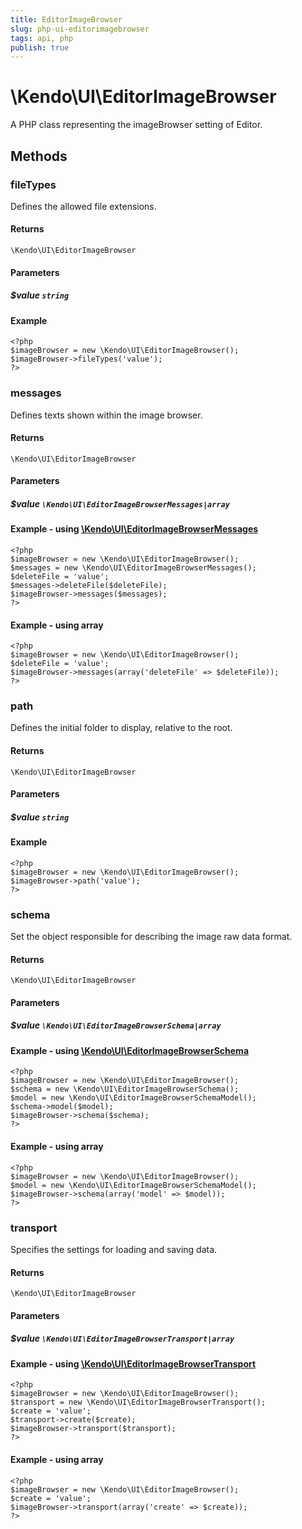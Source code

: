```yaml
---
title: EditorImageBrowser
slug: php-ui-editorimagebrowser
tags: api, php
publish: true
---
```


# \Kendo\UI\EditorImageBrowser

A PHP class representing the imageBrowser setting of Editor.


## Methods

### fileTypes
Defines the allowed file extensions.

#### Returns
`\Kendo\UI\EditorImageBrowser`

#### Parameters

##### $value `string`



#### Example 
    <?php
    $imageBrowser = new \Kendo\UI\EditorImageBrowser();
    $imageBrowser->fileTypes('value');
    ?>

### messages

Defines texts shown within the image browser.

#### Returns
`\Kendo\UI\EditorImageBrowser`

#### Parameters

##### $value `\Kendo\UI\EditorImageBrowserMessages|array`


#### Example - using [\Kendo\UI\EditorImageBrowserMessages](/api/wrappers/php/Kendo/UI/EditorImageBrowserMessages)
    <?php
    $imageBrowser = new \Kendo\UI\EditorImageBrowser();
    $messages = new \Kendo\UI\EditorImageBrowserMessages();
    $deleteFile = 'value';
    $messages->deleteFile($deleteFile);
    $imageBrowser->messages($messages);
    ?>

#### Example - using array

    <?php
    $imageBrowser = new \Kendo\UI\EditorImageBrowser();
    $deleteFile = 'value';
    $imageBrowser->messages(array('deleteFile' => $deleteFile));
    ?>

### path
Defines the initial folder to display, relative to the root.

#### Returns
`\Kendo\UI\EditorImageBrowser`

#### Parameters

##### $value `string`



#### Example 
    <?php
    $imageBrowser = new \Kendo\UI\EditorImageBrowser();
    $imageBrowser->path('value');
    ?>

### schema

Set the object responsible for describing the image raw data format.

#### Returns
`\Kendo\UI\EditorImageBrowser`

#### Parameters

##### $value `\Kendo\UI\EditorImageBrowserSchema|array`


#### Example - using [\Kendo\UI\EditorImageBrowserSchema](/api/wrappers/php/Kendo/UI/EditorImageBrowserSchema)
    <?php
    $imageBrowser = new \Kendo\UI\EditorImageBrowser();
    $schema = new \Kendo\UI\EditorImageBrowserSchema();
    $model = new \Kendo\UI\EditorImageBrowserSchemaModel();
    $schema->model($model);
    $imageBrowser->schema($schema);
    ?>

#### Example - using array

    <?php
    $imageBrowser = new \Kendo\UI\EditorImageBrowser();
    $model = new \Kendo\UI\EditorImageBrowserSchemaModel();
    $imageBrowser->schema(array('model' => $model));
    ?>

### transport

Specifies the settings for loading and saving data.

#### Returns
`\Kendo\UI\EditorImageBrowser`

#### Parameters

##### $value `\Kendo\UI\EditorImageBrowserTransport|array`


#### Example - using [\Kendo\UI\EditorImageBrowserTransport](/api/wrappers/php/Kendo/UI/EditorImageBrowserTransport)
    <?php
    $imageBrowser = new \Kendo\UI\EditorImageBrowser();
    $transport = new \Kendo\UI\EditorImageBrowserTransport();
    $create = 'value';
    $transport->create($create);
    $imageBrowser->transport($transport);
    ?>

#### Example - using array

    <?php
    $imageBrowser = new \Kendo\UI\EditorImageBrowser();
    $create = 'value';
    $imageBrowser->transport(array('create' => $create));
    ?>

